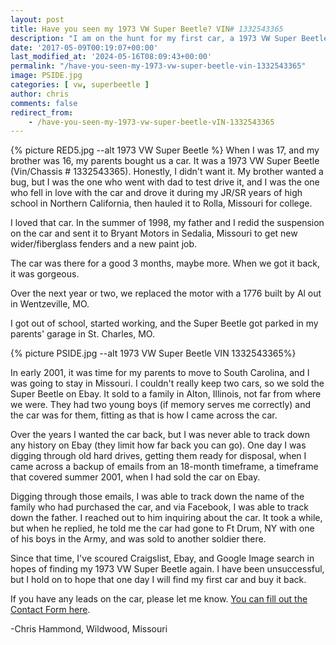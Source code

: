 ```yaml
---
layout: post
title: Have you seen my 1973 VW Super Beetle? VIN# 1332543365
description: "I am on the hunt for my first car, a 1973 VW Super Beetle, last known to have travelled to Fort Drum in New York."
date: '2017-05-09T00:19:07+00:00'
last_modified_at: '2024-05-16T08:09:43+00:00'
permalink: "/have-you-seen-my-1973-vw-super-beetle-vin-1332543365"
image: PSIDE.jpg
categories: [ vw, superbeetle ]
author: chris
comments: false
redirect_from:
    - /have-you-seen-my-1973-vw-super-beetle-vIN-1332543365
---
```

{% picture RED5.jpg --alt 1973 VW Super Beetle  %}
When I was 17, and my brother was 16, my parents bought us a car. It was a 1973 VW Super Beetle (Vin/Chassis # 1332543365). Honestly, I didn't want it. My brother wanted a bug, but I was the one who went with dad to test drive it, and I was the one who fell in love with the car and drove it during my JR/SR years of high school in Northern California, then hauled it to Rolla, Missouri for college.

I loved that car. In the summer of 1998, my father and I redid the suspension on the car and sent it to Bryant Motors in Sedalia, Missouri to get new wider/fiberglass fenders and a new paint job.

The car was there for a good 3 months, maybe more. When we got it back, it was gorgeous.

Over the next year or two, we replaced the motor with a 1776 built by Al out in Wentzeville, MO.

I got out of school, started working, and the Super Beetle got parked in my parents' garage in St. Charles, MO.

{% picture PSIDE.jpg --alt 1973 VW Super Beetle VIN 1332543365%}

In early 2001, it was time for my parents to move to South Carolina, and I was going to stay in Missouri. I couldn't really keep two cars, so we sold the Super Beetle on Ebay. It sold to a family in Alton, Illinois, not far from where we were. They had two young boys (if memory serves me correctly) and the car was for them, fitting as that is how I came across the car.

Over the years I wanted the car back, but I was never able to track down any history on Ebay (they limit how far back you can go). One day I was digging through old hard drives, getting them ready for disposal, when I came across a backup of emails from an 18-month timeframe, a timeframe that covered summer 2001, when I had sold the car on Ebay.

Digging through those emails, I was able to track down the name of the family who had purchased the car, and via Facebook, I was able to track down the father. I reached out to him inquiring about the car. It took a while, but when he replied, he told me the car had gone to Ft Drum, NY with one of his boys in the Army, and was sold to another soldier there.

Since that time, I've scoured Craigslist, Ebay, and Google Image search in hopes of finding my 1973 VW Super Beetle again. I have been unsuccessful, but I hold on to hope that one day I will find my first car and buy it back.

If you have any leads on the car, please let me know. [You can fill out the Contact Form here](https://www.chrishammond.com/Contact).

-Chris Hammond, Wildwood, Missouri
